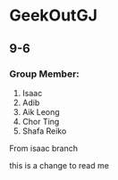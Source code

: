 # GeekOutGJ
 ## 9-6

### Group Member:
1. Isaac
2. Adib
3. Aik Leong
4. Chor Ting
5. Shafa Reiko

From isaac branch

this is a change to read me
